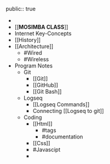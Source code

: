 public:: true

-
- [[**MOSIMBA CLASS**]]
- Internet Key-Concepts
- [[History]]
- [[Architecture]]
	- #Wired
	- #Wireless
- Program Notes
	- Git
		- [[Git]]
		- [[GitHub]]
		- [[Git Bash]]
	- Logseq
		- [[Logseq Commands]]
		- Connecting [[Logseq to git]]
	- Coding
		- [[Html]]
			- #tags
			- #documentation
		- [[Css]]
		- #Javascipt
		-